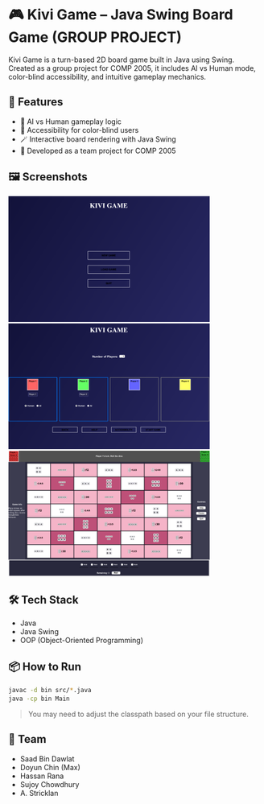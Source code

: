 # 🎮 Kivi Game – Java Swing Board Game (GROUP PROJECT)

Kivi Game is a turn-based 2D board game built in Java using Swing. Created as a group project for COMP 2005, it includes AI vs Human mode, color-blind accessibility, and intuitive gameplay mechanics.

## 🧠 Features

- 👤 AI vs Human gameplay logic
- 🎨 Accessibility for color-blind users
- 🪄 Interactive board rendering with Java Swing
- 👥 Developed as a team project for COMP 2005

## 🖼️ Screenshots

<img src="assets/screenshot1.png" width="400" alt="Kivi Game Board" />
<img src="assets/screenshot2.png" width="400" alt="Kivi Game UI" />
<img src="assets/kivigame.png" width="400" alt="Kivi Game Preview" />


## 🛠️ Tech Stack

- Java
- Java Swing
- OOP (Object-Oriented Programming)

## 📦 How to Run

```bash
javac -d bin src/*.java
java -cp bin Main
```

>  You may need to adjust the classpath based on your file structure.

## 👥 Team

- Saad Bin Dawlat  
- Doyun Chin (Max)  
- Hassan Rana  
- Sujoy Chowdhury  
- A. Stricklan  



